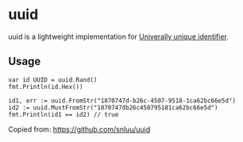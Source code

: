 # uuid

uuid is a lightweight implementation for [Univerally unique identifier](http://en.wikipedia.org/wiki/Universally_unique_identifier).

## Usage

    var id UUID = uuid.Rand()
    fmt.Println(id.Hex())

    id1, err := uuid.FromStr("1870747d-b26c-4507-9518-1ca62bc66e5d")
    id2 := uuid.MustFromStr("1870747db26c450795181ca62bc66e5d")
    fmt.Println(id1 == id2) // true

Copied from: https://github.com/snluu/uuid